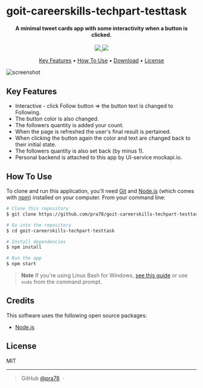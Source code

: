 # goit-careerskills-techpart-testtask

<h4 align="center">A minimal tweet cards app with some interactivity when a button is clicked.</h4>

<p align="center">
  <a href="https://img.shields.io/badge/stack-React-blue">
	  <img src="https://img.shields.io/badge/stack-React-blue">
	</a>
<a href="https://img.shields.io/badge/stack-JS-brightgreen">
	<img src="https://img.shields.io/badge/stack-JS-brightgreen">
	</a>
</p>

<p align="center">
  <a href="#key-features">Key Features</a> •
  <a href="#how-to-use">How To Use</a> •
  <a href="#download">Download</a> •
  <a href="#license">License</a>
</p>

![screenshot](https://textbook.edu.goit.global/lms-career-homework/uk/img/image-1.jpg)

## Key Features

* Interactive - click Follow button => the button text is changed to Following.
* The button color is also changed.
* The followers quantity is added your count.
* When the page is refreshed the user's final result is pertained.
* When clicking the button again the color and text are changed back to their initial state.
* The followers quantity is also set back (by minus 1).
* Personal backend is attached to this app by UI-service mockapi.io.

## How To Use

To clone and run this application, you'll need [Git](https://git-scm.com) and [Node.js](https://nodejs.org/en/download/) (which comes with [npm](http://npmjs.com)) installed on your computer. From your command line:

```bash
# Clone this repository
$ git clone https://github.com/pra78/goit-careerskills-techpart-testtask.git

# Go into the repository
$ cd goit-careerskills-techpart-testtask

# Install dependencies
$ npm install

# Run the app
$ npm start
```

> **Note**
> If you're using Linux Bash for Windows, [see this guide](https://www.howtogeek.com/261575/how-to-run-graphical-linux-desktop-applications-from-windows-10s-bash-shell/) or use `node` from the command prompt.


## Credits

This software uses the following open source packages:

- [Node.js](https://nodejs.org/)

## License

MIT

---

> GitHub [@pra78](https://github.com/pra78) &nbsp;&middot;&nbsp;


